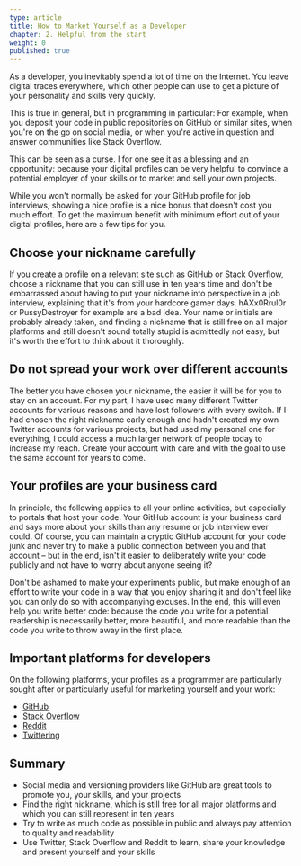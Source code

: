 ```yaml
---
type: article
title: How to Market Yourself as a Developer
chapter: 2. Helpful from the start
weight: 0
published: true
---
```


As a developer, you inevitably spend a lot of time on the Internet. You leave digital traces everywhere, which other people can use to get a picture of your personality and skills very quickly.

This is true in general, but in programming in particular: For example, when you deposit your code in public repositories on GitHub or similar sites, when you're on the go on social media, or when you're active in question and answer communities like Stack Overflow.

This can be seen as a curse. I for one see it as a blessing and an opportunity: because your digital profiles can be very helpful to convince a potential employer of your skills or to market and sell your own projects.

While you won't normally be asked for your GitHub profile for job interviews, showing a nice profile is a nice bonus that doesn't cost you much effort. To get the maximum benefit with minimum effort out of your digital profiles, here are a few tips for you.

## Choose your nickname carefully

If you create a profile on a relevant site such as GitHub or Stack Overflow, choose a nickname that you can still use in ten years time and don't be embarrassed about having to put your nickname into perspective in a job interview, explaining that it's from your hardcore gamer days. hAXx0Rrul0r or PussyDestroyer for example are a bad idea. Your name or initials are probably already taken, and finding a nickname that is still free on all major platforms and still doesn't sound totally stupid is admittedly not easy, but it's worth the effort to think about it thoroughly.

## Do not spread your work over different accounts

The better you have chosen your nickname, the easier it will be for you to stay on an account. For my part, I have used many different Twitter accounts for various reasons and have lost followers with every switch. If I had chosen the right nickname early enough and hadn't created my own Twitter accounts for various projects, but had used my personal one for everything, I could access a much larger network of people today to increase my reach. Create your account with care and with the goal to use the same account for years to come.

## Your profiles are your business card

In principle, the following applies to all your online activities, but especially to portals that host your code. Your GitHub account is your business card and says more about your skills than any resume or job interview ever could. Of course, you can maintain a cryptic GitHub account for your code junk and never try to make a public connection between you and that account – but in the end, isn't it easier to deliberately write your code publicly and not have to worry about anyone seeing it?

Don't be ashamed to make your experiments public, but make enough of an effort to write your code in a way that you enjoy sharing it and don't feel like you can only do so with accompanying excuses. In the end, this will even help you write better code: because the code you write for a potential readership is necessarily better, more beautiful, and more readable than the code you write to throw away in the first place.

## Important platforms for developers

On the following platforms, your profiles as a programmer are particularly sought after or particularly useful for marketing yourself and your work:

- [GitHub](https://github.com)
- [Stack Overflow](https://stackoverflow.com)
- [Reddit](https://reddit.com)
- [Twittering](https://twitter.com)

## Summary

- Social media and versioning providers like GitHub are great tools to promote you, your skills, and your projects
- Find the right nickname, which is still free for all major platforms and which you can still represent in ten years
- Try to write as much code as possible in public and always pay attention to quality and readability
- Use Twitter, Stack Overflow and Reddit to learn, share your knowledge and present yourself and your skills

<img src="https://vg09.met.vgwort.de/na/33b3d4f9d2b64a3ab36c96ee3a4efd30" width="1" height="1" alt="">
